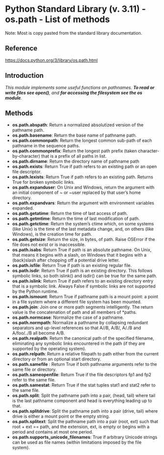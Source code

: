 # Python Standard Library (v. 3.11) - os.path - List of methods

Note: Most is copy pasted from the standard library documentation.

## Reference

https://docs.python.org/3/library/os.path.html

## Introduction

*This module implements some useful functions on pathnames. **To read or write files see open()**, and **for accessing the filesystem see the os module**.*

## Methods

- **os.path.abspath**: Return a normalized absolutized version of the pathname path. 
- **os.path.basename**: Return the base name of pathname path. 
- **os.path.commonpath**: Return the longest common sub-path of each pathname in the sequence paths. 
- **os.path.commonprefix**: Return the longest path prefix (taken character-by-character) that is a prefix of all paths in list.
- **os.path.dirname**: Return the directory name of pathname path
- **os.path.exists**: Return True if path refers to an existing path or an open file descriptor. 
- **os.path.lexists**: Return True if path refers to an existing path. Returns True for broken symbolic links. 
- **os.path.expanduser**: On Unix and Windows, return the argument with an initial component of ~ or ~user replaced by that user’s home directory.
- **os.path.expandvars**: Return the argument with environment variables expanded. 
- **os.path.getatime**: Return the time of last access of path.
- **os.path.getmtime**: Return the time of last modification of path. 
- **os.path.getctime**: Return the system’s ctime which, on some systems (like Unix) is the time of the last metadata change, and, on others (like Windows), is the creation time for path. 
- **os.path.getsize**: Return the size, in bytes, of path. Raise OSError if the file does not exist or is inaccessible.
- **os.path.isabs**: Return True if path is an absolute pathname. On Unix, that means it begins with a slash, on Windows that it begins with a (back)slash after chopping off a potential drive letter.
- **os.path.isfile**: Return True if path is an existing regular file. 
- **os.path.isdir**: Return True if path is an existing directory. This follows symbolic links, so both islink() and isdir() can be true for the same path.
- **os.path.islink**: Return True if path refers to an existing directory entry that is a symbolic link. Always False if symbolic links are not supported by the Python runtime.
- **os.path.ismount**: Return True if pathname path is a mount point: a point in a file system where a different file system has been mounted.
- **os.path.join**: Join one or more path segments intelligently. The return value is the concatenation of path and all members of *paths.
- **os.path.normcase**: Normalize the case of a pathname.
- **os.path.normpath**: Normalize a pathname by collapsing redundant separators and up-level references so that A//B, A/B/, A/./B and A/foo/../B all become A/B. 
- **os.path.realpath**: Return the canonical path of the specified filename, eliminating any symbolic links encountered in the path (if they are supported by the operating system).
- **os.path.relpath**: Return a relative filepath to path either from the current directory or from an optional start directory.
- **os.path.samefile** : Return True if both pathname arguments refer to the same file or directory. 
- **os.path.sameopenfile**: Return True if the file descriptors fp1 and fp2 refer to the same file.
- **os.path.samestat**: Return True if the stat tuples stat1 and stat2 refer to the same file.
- **os.path.split**: Split the pathname path into a pair, (head, tail) where tail is the last pathname component and head is everything leading up to that.
- **os.path.splitdrive**: Split the pathname path into a pair (drive, tail) where drive is either a mount point or the empty string.
- **os.path.splitext**: Split the pathname path into a pair (root, ext) such that root + ext == path, and the extension, ext, is empty or begins with a period and contains at most one period.
- **os.path.supports_unicode_filenames**: True if arbitrary Unicode strings can be used as file names (within limitations imposed by the file system).
